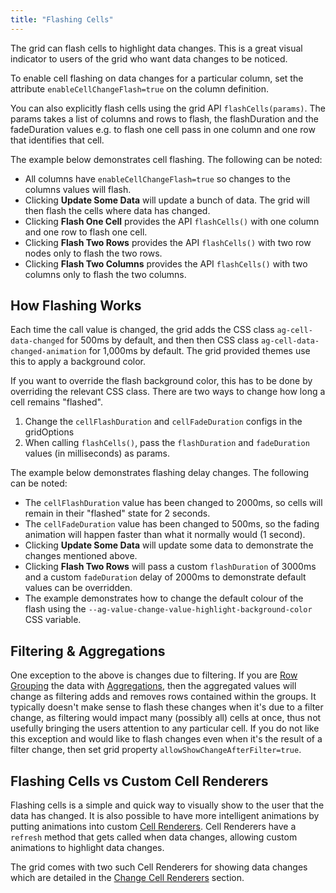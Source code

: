 ```yaml
---
title: "Flashing Cells"
---
```


The grid can flash cells to highlight data changes. This is a great visual indicator to users of the grid who want data changes to be noticed.

To enable cell flashing on data changes for a particular column, set the attribute `enableCellChangeFlash=true` on the column definition.

You can also explicitly flash cells using the grid API `flashCells(params)`. The params takes a list of columns and rows to flash, the flashDuration and the fadeDuration values e.g. to flash one cell pass in one column and one row that identifies that cell.

<api-documentation source='grid-api/api.json' section='refresh' names='["flashCells"]'></api-documentation>

The example below demonstrates cell flashing. The following can be noted:

- All columns have `enableCellChangeFlash=true` so changes to the columns values will flash.
- Clicking **Update Some Data** will update a bunch of data. The grid will then flash the cells where data has changed.
- Clicking **Flash One Cell** provides the API `flashCells()` with one column and one row to flash one cell.
- Clicking **Flash Two Rows** provides the API `flashCells()` with two row nodes only to flash the two rows.
- Clicking **Flash Two Columns** provides the API `flashCells()` with two columns only to flash the two columns.

<grid-example title='Flashing Data Changes' name='flashing-data-changes' type='generated' options='{  }'></grid-example>

## How Flashing Works

Each time the call value is changed, the grid adds the CSS class `ag-cell-data-changed` for 500ms by default, and then then CSS class `ag-cell-data-changed-animation` for 1,000ms by default. The grid provided themes use this to apply a background color.

If you want to override the flash background color, this has to be done by overriding the relevant CSS class. There are two ways to change how long a cell remains "flashed".

1. Change the `cellFlashDuration` and `cellFadeDuration` configs in the gridOptions
1. When calling `flashCells()`, pass the `flashDuration` and `fadeDuration` values (in milliseconds) as params.

The example below demonstrates flashing delay changes. The following can be noted:


- The `cellFlashDuration` value has been changed to 2000ms, so cells will remain in their "flashed" state for 2 seconds.
- The `cellFadeDuration` value has been changed to 500ms, so the fading animation will happen faster than what it normally would (1 second).
- Clicking **Update Some Data** will update some data to demonstrate the changes mentioned above.
- Clicking **Flash Two Rows** will pass a custom `flashDuration` of 3000ms and a custom `fadeDuration` delay of 2000ms to demonstrate default values can be overridden.
- The example demonstrates how to change the default colour of the flash using the `--ag-value-change-value-highlight-background-color` CSS variable.

<grid-example title='Changing Flashing Delay' name='flashing-delay-changes' type='generated' options='{  }'></grid-example>

## Filtering & Aggregations

One exception to the above is changes due to filtering. If you are [Row Grouping](/grouping/) the data with [Aggregations](/aggregation/), then the aggregated values will change as filtering adds and removes rows contained within the groups. It typically doesn't make sense to flash these changes when it's due to a filter change, as filtering would impact many (possibly all) cells at once, thus not usefully bringing the users attention to any particular cell. If you do not like this exception and would like to flash changes even when it's the result of a filter change, then set grid property `allowShowChangeAfterFilter=true`.

## Flashing Cells vs Custom Cell Renderers

Flashing cells is a simple and quick way to visually show to the user that the data has changed. It is also possible to have more intelligent animations by putting animations into custom [Cell Renderers](/component-cell-renderer/). Cell Renderers have a `refresh` method that gets called when data changes, allowing custom animations to highlight data changes.


The grid comes with two such Cell Renderers for showing data changes which are detailed in the [Change Cell Renderers](/change-cell-renderers/) section.
